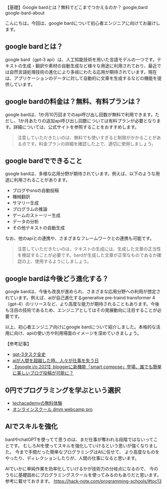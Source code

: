 【基礎】Google bardとは？無料でどこまでつかえるのか？
google,bard
google-bard-about

こんにちは。今回は、google bardについて初心者エンジニアに向けてお届けします。

## google bardとは？

google bard（gpt-3 api）は、人工知能技術を用いた言語モデルの一つです。テキストの生成・翻訳や素材の自動生成など様々な用途に利用されており、最近では自然言語処理技術の進化により多岐にわたる応用が期待されています。現在は、アプリケーションのデータに対して自動的に文章を生成するなどの機能を提供しています。

## google bardの料金は？無料、有料プランは？

google bardは、1か月10万回までのapi呼び出し回数が無料で利用できます。ただし、1か月あたりの追加api呼び出し回数については有料プランが必要となります。詳細については、公式サイトを参照することをおすすめします。

>注意していただきたいのは、無料でも使いすぎると制限がかかることがある点です。料金プランの詳細を確認した上で、適切に使用しましょう。

## google bardでできること

google bardは、多様な応用分野が期待されています。例えば、以下のような用途に利用されることがあります。

- ブログやsnsの自動投稿
- 機械翻訳
- サマリー生成
- プログラムの推論
- ゲームのストーリー生成
- データの分析
- その他テキストの自動生成

なお、他のapiとの連携や、さまざまなフレームワークとの連携も可能です。

>注意していただきたいのは、テキストの生成には、生成した文章の正当性を検証することが必要です。bardが生成した文章が正常なものであるか確認の上、使用するようにしましょう。

## google bardは今後どう進化する？

google bardは、今後も改良が進められ、さまざまな応用分野への利用が想定されています。例えば、aiが自己進化するgenerative pre-traind transformer 4（gpt-4）のリリースなど、より高度な能力が期待されることもあります。今後も注目の技術であるため、エンジニアとしてはその発展動向に注目することが必要です。

以上、初心者エンジニア向けにgoogle bardについて紹介しました。本格的な活用に向け、apiの使い方や利用場面のイメージを深めていきましょう。

【参考記事】
- [gpt-3タスク全史](https://huggingface.co/blog/gpt3-tasks)
- [aiが人間を超越した時、人々が仕事を失う日](https://forbesjapan.com/articles/detail/38261)
- [【google i/o 2021】bloggerに新機能「smart compose」登場、誰でも簡単に美しいブログ投稿が可能に？](https://japanese.engadget.com/smart-compose-blogger-141039667.html)

## 0円でプログラミングを学ぶという選択
- [techacademyの無料体験](//af.moshimo.com/af/c/click?a_id=2612475&amp;p_id=1555&amp;pc_id=2816&amp;pl_id=22706&amp;url=https%3a%2f%2ftechacademy.jp%2fhtmlcss-trial%3futm_source%3dmoshimo%26utm_medium%3daffiliate%26utm_campaign%3dtextad)
- [オンラインスクール dmm webcamp pro](//af.moshimo.com/af/c/click?a_id=2612482&amp;p_id=1363&amp;pc_id=2297&amp;pl_id=39999&amp;guid=on)

## AIでスキルを強化
bardやchatGPTを使ってて思うのは、まだ仕事が奪われる段階ではないってことです。
むしろAIを使ってスキルを強化していけるという思いが強くなりました。
今まで手間だった簡単なプログラミングはAIに任せて、
より高度なものをやったり、ディレクションしたりが、人間の仕事になると思います。

AIでいかに単純作業を効率化していけるかが技術力の分岐点になるので、
今のうちに基礎固めにプログラミングスクールを使ってみるのもありだと思います。
参考に載せておきます。
https://hack-note.com/programming-schools/#toc13


